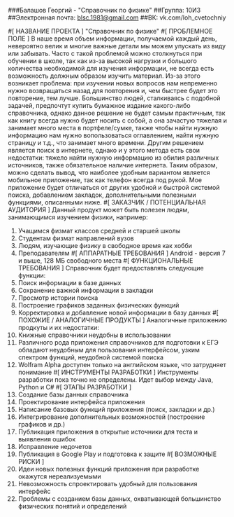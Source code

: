 ###Балашов Георгий - "Справочник по физике"
##Группа: 10И3
##Электронная почта: blsc.1981@gmail.com
##ВК: vk.com/loh_cvetochniy

#[ НАЗВАНИЕ ПРОЕКТА ]
"Справочник по физике"
#[ ПРОБЛЕМНОЕ ПОЛЕ ]
  В наше время объем информации, получаемой каждый день, невероятно велик и многие важные детали мы можем упускать из виду или забывать. 
Часто с такой проблемой можно столкнуться при обучении в школе, так как из-за высокой нагрузки и большого количества необходимой
для изучения информации, не всегда есть возможность должным образом изучить материал. Из-за этого возникает проблема: при изучении новых 
вопросов нам непременно нужно возвращаться назад для повторения и, чем быстрее будет это повторение, тем лучше. 
  Большинство людей, сталкиваясь с подобной задачей, предпочтут купить бумажное издание какого-либо справочника, однако данное решение не
будет самым практичным, так как книгу всегда нужно будет носить с собой, а она зачастую тяжелая и занимает много места в портфеле/сумке, 
также чтобы найти нужную информацию нам нужно вопользоваться оглавлением, найти нужную страницу и т.д., что занимает много времени. 
Другим решением является поиск в интернете, однако и у этого метода есть свои недостатки: тяжело найти нужную информацию из обилия 
различных источников, также обязательное наличие интернета. Таким образом, можно сделать вывод, что наиболее удобным вариантом является 
мобильное приложение, так как телефон всегда под рукой. Мое приложение будет отличаться от других удобной и быстрой системой поиска,
добавлением закладок, дополнительными полезными функциями, описанными ниже.
#[ ЗАКАЗЧИК / ПОТЕНЦИАЛЬНАЯ АУДИТОРИЯ ]
Данный продукт может быть полезен людям, занимающимся изучением физики, например:
  1) Учащимся физмат классов средней и старшей школы
  2) Студентам физмат направлений вузов
  3) Людям, изучающие физику в свободное время как хобби
  4) Преподавателям
#[ АППАРАТНЫЕ ТРЕБОВАНИЯ ]
Android - версия 7 и выше, 128 МБ свободного места
#[ ФУНКЦИОНАЛЬНЫЕ ТРЕБОВАНИЯ ]
Справочник будет предоставлять следующие функции:
  1) Поиск информации в базе данных
  2) Сохранение важной информации в закладки
  3) Просмотр истории поиска
  4) Построение графиков заданных физических функций
  5) Корректировка и добавление новой информации в базу данных
#[ ПОХОЖИЕ / АНАЛОГИЧНЫЕ ПРОДУКТЫ ]
Аналогичные приложению продкуты и их недостатки:
  1) Книжные справочники неудобны в использовании
  2) Различного рода приложения справочников для подготовки к ЕГЭ обладают неудобным для пользования интерфейсом, узким спектром функций,
неудобной системой поиска
  3) Wolfram Alpha доступен только на английском языке, что затрудняет понимание
#[ ИНСТРУМЕНТЫ РАЗРАБОТКИ ]
Инструменты разработки пока точно не определены. Идет выбор между Java, Python и C#
#[ ЭТАПЫ РАЗРАБОТКИ ]
1) Создание базы данных справочника
2) Проектирование интерфейса приложения
3) Написание базовых функций приложения (поиск, закладки и др.)
4) Интегрирование дополнительных возможностей (построение графиков и др.)
5) Публикация приложения в открытые источники для теста и выявления ошибок
6) Исправление недочетов
7) Публикация в Google Play и подготовка к защите
#[ ВОЗМОЖНЫЕ РИСКИ ]
1) Идеи новых полезных функций приложения при разработке окажутся нереализуемыми
2) Невозможность спроектировать удобный для пользования интерфейс
3) Проблемы с созданием базы данных, охватывающей большинство физических понятий и определений

